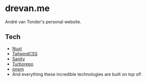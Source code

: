 # drevan.me

André van Tonder's personal website.

## Tech

- [Nuxt](http://nuxt.com)
- [TailwindCSS](https://tailwindcss.com/)
- [Sanity](https://www.sanity.io/)
- [Turborepo](https://turbo.build/)
- [pnpm](https://pnpm.io/)
- And everything these incredible technologies are built on top of!
